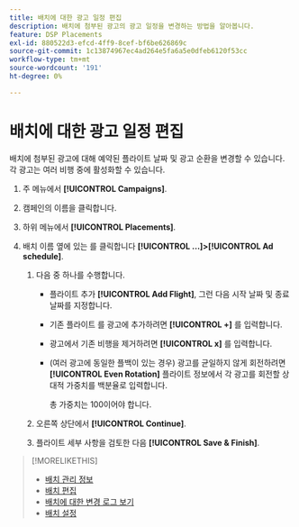 ```yaml
---
title: 배치에 대한 광고 일정 편집
description: 배치에 첨부된 광고의 광고 일정을 변경하는 방법을 알아봅니다.
feature: DSP Placements
exl-id: 880522d3-efcd-4ff9-8cef-bf6be626869c
source-git-commit: 1c13874967ec4ad264e5fa6a5e0dfeb6120f53cc
workflow-type: tm+mt
source-wordcount: '191'
ht-degree: 0%

---
```


# 배치에 대한 광고 일정 편집

<!-- Some placements don't have this option. Clarify which placement types aren't eligible -- just simple ad serving placements (PG ones seem okay)? And anything else? -->

배치에 첨부된 광고에 대해 예약된 플라이트 날짜 및 광고 순환을 변경할 수 있습니다. 각 광고는 여러 비행 중에 활성화할 수 있습니다.

1. 주 메뉴에서 **[!UICONTROL Campaigns]**.

1. 캠페인의 이름을 클릭합니다.

1. 하위 메뉴에서 **[!UICONTROL Placements]**.

1. 배치 이름 옆에 있는 를 클릭합니다  **[!UICONTROL ...]>[!UICONTROL Ad schedule]**.

   1. 다음 중 하나를 수행합니다.

      * 플라이트 추가 **[!UICONTROL Add Flight]**, 그런 다음 시작 날짜 및 종료 날짜를 지정합니다.

      * 기존 플라이트 를 광고에 추가하려면 **[!UICONTROL +]** 를 입력합니다.

      * 광고에서 기존 비행을 제거하려면 **[!UICONTROL x]** 를 입력합니다.

      * (여러 광고에 동일한 플백이 있는 경우) 광고를 균일하지 않게 회전하려면 **[!UICONTROL Even Rotation]** 플라이트 정보에서 각 광고를 회전할 상대적 가중치를 백분율로 입력합니다.

         총 가중치는 100이어야 합니다.
   1. 오른쪽 상단에서 **[!UICONTROL Continue]**.

   1. 플라이트 세부 사항을 검토한 다음 **[!UICONTROL Save & Finish]**.


>[!MORELIKETHIS]
>
>* [배치 관리 정보](placement-about.md)
>* [배치 편집](placement-edit.md)
>* [배치에 대한 변경 로그 보기](placement-change-log.md)
>* [배치 설정](placement-settings.md)

